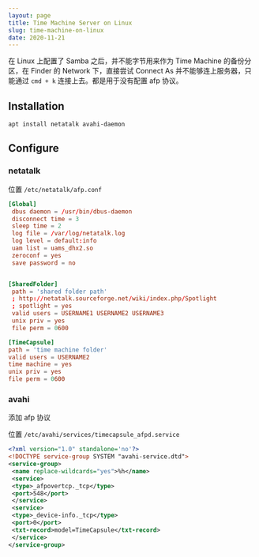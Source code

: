 ```yaml
---
layout: page
title: Time Machine Server on Linux
slug: time-machine-on-linux
date: 2020-11-21
---
```


在 Linux 上配置了 Samba 之后，并不能字节用来作为 Time Machine 的备份分区，在 Finder 的 Network 下，直接尝试 Connect As 并不能够连上服务器，只能通过 `cmd + k` 连接上去。都是用于没有配置 afp 协议。

## Installation

```shell
apt install netatalk avahi-daemon
```

## Configure

### netatalk

位置 `/etc/netatalk/afp.conf`

```conf
[Global]
 dbus daemon = /usr/bin/dbus-daemon
 disconnect time = 3
 sleep time = 2
 log file = /var/log/netatalk.log
 log level = default:info
 uam list = uams_dhx2.so
 zeroconf = yes
 save password = no


[SharedFolder]
 path = 'shared folder path'
 ; http://netatalk.sourceforge.net/wiki/index.php/Spotlight
 ; spotlight = yes
 valid users = USERNAME1 USERNAME2 USERNAME3
 unix priv = yes
 file perm = 0600

[TimeCapsule]
path = 'time machine folder'
valid users = USERNAME2
time machine = yes
unix priv = yes
file perm = 0600
```

### avahi

添加 afp 协议 

位置 `/etc/avahi/services/timecapsule_afpd.service`

```xml
<?xml version="1.0" standalone='no'?>
<!DOCTYPE service-group SYSTEM "avahi-service.dtd">
<service-group>
 <name replace-wildcards="yes">%h</name>
 <service>
 <type>_afpovertcp._tcp</type>
 <port>548</port>
 </service>
 <service>
 <type>_device-info._tcp</type>
 <port>0</port>
 <txt-record>model=TimeCapsule</txt-record>
 </service>
</service-group>
```